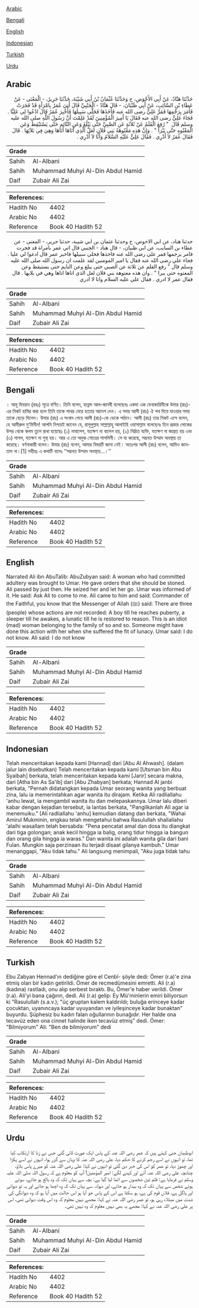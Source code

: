 [Arabic](#arabic)

[Bengali](#bengali)

[English](#english)

[Indonesian](#indonesian)

[Turkish](#turkish)

[Urdu](#urdu)

## Arabic


<div dir="rtl" lang="ar" style={{fontSize:'larger',backgroundColor:'#f8f9fa',padding:20}}>
حَدَّثَنَا هَنَّادٌ، عَنْ أَبِي الأَحْوَصِ، ح وَحَدَّثَنَا عُثْمَانُ بْنُ أَبِي شَيْبَةَ، حَدَّثَنَا جَرِيرٌ، - الْمَعْنَى - عَنْ عَطَاءِ بْنِ السَّائِبِ، عَنْ أَبِي ظَبْيَانَ، - قَالَ هَنَّادٌ - الْجَنْبِيِّ قَالَ أُتِيَ عُمَرُ بِامْرَأَةٍ قَدْ فَجَرَتْ فَأَمَرَ بِرَجْمِهَا فَمَرَّ عَلِيٌّ رضى الله عنه فَأَخَذَهَا فَخَلَّى سَبِيلَهَا فَأُخْبِرَ عُمَرُ قَالَ ادْعُوا لِي عَلِيًّا ‏.‏ فَجَاءَ عَلِيٌّ رضى الله عنه فَقَالَ يَا أَمِيرَ الْمُؤْمِنِينَ لَقَدْ عَلِمْتَ أَنَّ رَسُولَ اللَّهِ صلى الله عليه وسلم قَالَ ‏ "‏ رُفِعَ الْقَلَمُ عَنْ ثَلاَثَةٍ عَنِ الصَّبِيِّ حَتَّى يَبْلُغَ وَعَنِ النَّائِمِ حَتَّى يَسْتَيْقِظَ وَعَنِ الْمَعْتُوهِ حَتَّى يَبْرَأَ ‏"‏ ‏.‏ وَإِنَّ هَذِهِ مَعْتُوهَةُ بَنِي فُلاَنٍ لَعَلَّ الَّذِي أَتَاهَا أَتَاهَا وَهِيَ فِي بَلاَئِهَا ‏.‏ قَالَ فَقَالَ عُمَرُ لاَ أَدْرِي ‏.‏ فَقَالَ عَلِيٌّ عَلَيْهِ السَّلاَمُ وَأَنَا لاَ أَدْرِي ‏.‏
</div>
<div style={{backgroundColor:'#f8f9fa',padding:20, marginBottom: 10}}><table> <thead> <tr> <th>Grade</th> <th></th> </tr> </thead> <tbody> <tr><td>Sahih</td><td>Al-Albani</td></tr><tr><td>Sahih</td><td>Muhammad Muhyi Al-Din Abdul Hamid</td></tr><tr><td>Daif</td><td>Zubair Ali Zai</td></tr></tbody></table><table> <thead> <tr> <th>References:</th> <th></th> </tr> </thead> <tbody><tr><td>Hadith No</td><td>4402</td></tr><tr><td>Arabic No</td><td>4402</td></tr><tr><td>Reference</td><td>Book 40 Hadith 52</td></tr></tbody></table></div>


<div dir="rtl" lang="ar" style={{fontSize:'larger',backgroundColor:'#f8f9fa',padding:20}}>
حدثنا هناد، عن ابي الاحوص، ح وحدثنا عثمان بن ابي شيبة، حدثنا جرير، - المعنى - عن عطاء بن السايب، عن ابي ظبيان، - قال هناد - الجنبي قال اتي عمر بامراة قد فجرت فامر برجمها فمر علي رضى الله عنه فاخذها فخلى سبيلها فاخبر عمر قال ادعوا لي عليا . فجاء علي رضى الله عنه فقال يا امير المومنين لقد علمت ان رسول الله صلى الله عليه وسلم قال " رفع القلم عن ثلاثة عن الصبي حتى يبلغ وعن النايم حتى يستيقظ وعن المعتوه حتى يبرا " . وان هذه معتوهة بني فلان لعل الذي اتاها اتاها وهي في بلايها . قال فقال عمر لا ادري . فقال علي عليه السلام وانا لا ادري
</div>
<div style={{backgroundColor:'#f8f9fa',padding:20, marginBottom: 10}}><table> <thead> <tr> <th>Grade</th> <th></th> </tr> </thead> <tbody> <tr><td>Sahih</td><td>Al-Albani</td></tr><tr><td>Sahih</td><td>Muhammad Muhyi Al-Din Abdul Hamid</td></tr><tr><td>Daif</td><td>Zubair Ali Zai</td></tr></tbody></table><table> <thead> <tr> <th>References:</th> <th></th> </tr> </thead> <tbody><tr><td>Hadith No</td><td>4402</td></tr><tr><td>Arabic No</td><td>4402</td></tr><tr><td>Reference</td><td>Book 40 Hadith 52</td></tr></tbody></table></div>

## Bengali


<div dir="ltr" lang="bn" style={{fontSize:'larger',backgroundColor:'#f8f9fa',padding:20}}>
। আবূ যিবয়ান (রহঃ) সূত্রে বর্ণিত। তিনি বলেন, হান্নাদ আল-জানবী বলেছেনঃ একদা এক যেনাকারিনীকে উমার (রাঃ)-এর নিকট হাযির করা হলে তিনি তাকে পাথর মেরে হত্যার আদেশ দেন। এ সময় আলী (রাঃ) ঐ পথ দিয়ে যাওয়ার সময় তাকে ছেড়ে দিলেন। উমার (রাঃ) এ সংবাদ পেয়ে আলী (রাঃ)-কে ডেকে পাঠান। আলী (রাঃ) তার নিকট এসে বলেন, হে আমীরুল মু‘মিনীন! আপনি নিশ্চয়ই জানেন যে, রাসূলুল্লাহ সাল্লাল্লাহু আলাইহি ওয়াসাল্লাম বলেছেনঃ তিন প্রকার লোকের উপর থেকে কলম তুলে রাখা হয়েছেঃ (১) নাবালেগ, যতক্ষণ না বালেগ হয়, (২) নিদ্রিত ব্যক্তি, যতক্ষণ না জাগ্রত হয় এবং (৩) পাগল, যতক্ষণ না সুস্থ হয়। আর এ তো অমুক গোত্রের পাগলিনী। সে যা করেছে, সম্ভবত উম্মাদ অবস্থায় তা করেছে। বর্ণনাকারী বলেন। উমার (রাঃ) বলেন, আমার বিষয়টি জানা নেই। অতঃপর আলী (রাঃ) বলেন, আমিও জানতাম না।[1] সহীহঃ এ কথাটি বাদেঃ ‘‘সম্ভবত উম্মাদ অবস্থায়...।’’
</div>
<div style={{backgroundColor:'#f8f9fa',padding:20, marginBottom: 10}}><table> <thead> <tr> <th>Grade</th> <th></th> </tr> </thead> <tbody> <tr><td>Sahih</td><td>Al-Albani</td></tr><tr><td>Sahih</td><td>Muhammad Muhyi Al-Din Abdul Hamid</td></tr><tr><td>Daif</td><td>Zubair Ali Zai</td></tr></tbody></table><table> <thead> <tr> <th>References:</th> <th></th> </tr> </thead> <tbody><tr><td>Hadith No</td><td>4402</td></tr><tr><td>Arabic No</td><td>4402</td></tr><tr><td>Reference</td><td>Book 40 Hadith 52</td></tr></tbody></table></div>

## English


<div dir="ltr" lang="en" style={{fontSize:'larger',backgroundColor:'#f8f9fa',padding:20}}>
Narrated Ali ibn AbuTalib: AbuZubyan said: A woman who had committed adultery was brought to Umar. He gave orders that she should be stoned. Ali passed by just then. He seized her and let her go. Umar was informed of it. He said: Ask Ali to come to me. Ali came to him and said: Commander of the Faithful, you know that the Messenger of Allah (ﷺ) said: There are three (people) whose actions are not recorded: A boy till he reaches puberty, a sleeper till he awakes, a lunatic till he is restored to reason. This is an idiot (mad) woman belonging to the family of so and so. Someone might have done this action with her when she suffered the fit of lunacy. Umar said: I do not know. Ali said: I do not know
</div>
<div style={{backgroundColor:'#f8f9fa',padding:20, marginBottom: 10}}><table> <thead> <tr> <th>Grade</th> <th></th> </tr> </thead> <tbody> <tr><td>Sahih</td><td>Al-Albani</td></tr><tr><td>Sahih</td><td>Muhammad Muhyi Al-Din Abdul Hamid</td></tr><tr><td>Daif</td><td>Zubair Ali Zai</td></tr></tbody></table><table> <thead> <tr> <th>References:</th> <th></th> </tr> </thead> <tbody><tr><td>Hadith No</td><td>4402</td></tr><tr><td>Arabic No</td><td>4402</td></tr><tr><td>Reference</td><td>Book 40 Hadith 52</td></tr></tbody></table></div>

## Indonesian


<div dir="ltr" lang="id" style={{fontSize:'larger',backgroundColor:'#f8f9fa',padding:20}}>
Telah menceritakan kepada kami [Hannad] dari [Abu Al Ahwash]. (dalam jalur lain disebutkan) Telah menceritakan kepada kami [Utsman bin Abu Syaibah] berkata, telah menceritakan kepada kami [Jarir] secara makna, dari [Atha bin As Sa'ib] dari [Abu Zhabyan] berkata; Hannad Al janbi berkata, "Pernah didatangkan kepada Umar seorang wanita yang berbuat zina, lalu ia memerintahkan agar wanita itu dirajam. Ketika Ali radliallahu 'anhu lewat, ia mengambil wanita itu dan melepaskannya. Umar lalu diberi kabar dengan kejadian tersebut, ia lantas berkata, "Pangilkanlah Ali agar ia menemuiku." [Ali radliallahu 'anhu] kemudian datang dan berkata, "Wahai Amirul Mukminin, engkau telah mengetahui bahwa Rasulullah shallallahu 'alaihi wasallam telah bersabda: "Pena pencatat amal dan dosa itu diangkat dari tiga golongan; anak kecil hingga ia balig, orang tidur hingga ia bangun dan orang gila hingga ia waras." Dan wanita ini adalah wanita gila dari bani Fulan. Mungkin saja perzinaan itu terjadi disaat gilanya kambuh." Umar menanggapi, "Aku tidak tahu." Ali langsung menimpali, "Aku juga tidak tahu
</div>
<div style={{backgroundColor:'#f8f9fa',padding:20, marginBottom: 10}}><table> <thead> <tr> <th>Grade</th> <th></th> </tr> </thead> <tbody> <tr><td>Sahih</td><td>Al-Albani</td></tr><tr><td>Sahih</td><td>Muhammad Muhyi Al-Din Abdul Hamid</td></tr><tr><td>Daif</td><td>Zubair Ali Zai</td></tr></tbody></table><table> <thead> <tr> <th>References:</th> <th></th> </tr> </thead> <tbody><tr><td>Hadith No</td><td>4402</td></tr><tr><td>Arabic No</td><td>4402</td></tr><tr><td>Reference</td><td>Book 40 Hadith 52</td></tr></tbody></table></div>

## Turkish


<div dir="ltr" lang="tr" style={{fontSize:'larger',backgroundColor:'#f8f9fa',padding:20}}>
Ebu Zabyan Hennad'ın dediğine göre el Cenbî- şöyle dedi: Ömer (r.a)'e zina etmiş olan bir kadın getirildi. Ömer de recmedümesini emretti. Ali (r.a) (kadına) rastladı, onu alıp serbest bıraktı. Bu, Ömer'e haber verildi. Ömer (r.a). Ali'yi bana çağırın, dedi. Ali (r.a) gelip: Ey Mü'minlerin emiri biliyorsun ki "Rasulullah (s.a.v.); "üç gruptan kalem kaldırıldı; buluğa erinceye kadar çocuktan, uyanıncaya kadar uyuyandan ve iyileşinceye kadar bunaktan" buyurdu. Şüphesiz bu kadın falan oğullarının bunağıdır. Her halde ona tecavüz eden ona cinnet halinde iken tecavüz etmiş" dedi. Ömer: "Bilmiyorum" Ali: "Ben de bilmiyorum" dedi
</div>
<div style={{backgroundColor:'#f8f9fa',padding:20, marginBottom: 10}}><table> <thead> <tr> <th>Grade</th> <th></th> </tr> </thead> <tbody> <tr><td>Sahih</td><td>Al-Albani</td></tr><tr><td>Sahih</td><td>Muhammad Muhyi Al-Din Abdul Hamid</td></tr><tr><td>Daif</td><td>Zubair Ali Zai</td></tr></tbody></table><table> <thead> <tr> <th>References:</th> <th></th> </tr> </thead> <tbody><tr><td>Hadith No</td><td>4402</td></tr><tr><td>Arabic No</td><td>4402</td></tr><tr><td>Reference</td><td>Book 40 Hadith 52</td></tr></tbody></table></div>

## Urdu


<div dir="rtl" lang="ur" style={{fontSize:'larger',backgroundColor:'#f8f9fa',padding:20}}>
ابوظبیان جنی کہتے ہیں کہ عمر رضی اللہ عنہ کے پاس ایک عورت لائی گئی جس نے زنا کا ارتکاب کیا تھا، تو انہوں نے اسے رجم کرنے کا حکم دیا، علی رضی اللہ عنہ کا وہاں سے گزر ہوا، انہوں نے اسے پکڑا اور چھوڑ دیا، تو عمر کو اس کی خبر دی گئی تو انہوں نے کہا: علی رضی اللہ عنہ کو میرے پاس بلاؤ، چنانچہ علی رضی اللہ عنہ آئے اور کہنے لگے: امیر المؤمنین! آپ کو معلوم ہے کہ رسول اللہ صلی اللہ علیہ وسلم نے فرمایا ہے: قلم تین شخصوں سے اٹھا لیا گیا ہے: بچہ سے یہاں تک کہ وہ بالغ ہو جائے، سوئے ہوئے شخص سے یہاں تک کہ وہ بیدار ہو جائے، اور دیوانہ سے یہاں تک کہ وہ اچھا ہو جائے اور یہ تو دیوانی اور پاگل ہے، فلاں قوم کی ہے، ہو سکتا ہے اس کے پاس جو آیا ہو اس حالت میں آیا ہو کہ وہ دیوانگی کی شدت میں مبتلاء رہی ہو، تو عمر رضی اللہ عنہ نے کہا: مجھے نہیں معلوم کہ وہ اس وقت دیوانی تھی، اس پر علی رضی اللہ عنہ نے کہا: مجھے یہ بھی نہیں معلوم کہ وہ نہیں تھی۔
</div>
<div style={{backgroundColor:'#f8f9fa',padding:20, marginBottom: 10}}><table> <thead> <tr> <th>Grade</th> <th></th> </tr> </thead> <tbody> <tr><td>Sahih</td><td>Al-Albani</td></tr><tr><td>Sahih</td><td>Muhammad Muhyi Al-Din Abdul Hamid</td></tr><tr><td>Daif</td><td>Zubair Ali Zai</td></tr></tbody></table><table> <thead> <tr> <th>References:</th> <th></th> </tr> </thead> <tbody><tr><td>Hadith No</td><td>4402</td></tr><tr><td>Arabic No</td><td>4402</td></tr><tr><td>Reference</td><td>Book 40 Hadith 52</td></tr></tbody></table></div>